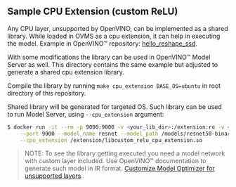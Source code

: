 ## Sample CPU Extension (custom ReLU)

Any CPU layer, unsupported by OpenVINO, can be implemented as a shared library. While loaded in OVMS as a cpu extension, it can help in executing the model. Example in OpenVINO™ repository: [hello_reshape_ssd](https://github.com/openvinotoolkit/openvino/tree/master/inference-engine/samples/hello_reshape_ssd).

With some modifications the library can be used in OpenVINO™ Model Server as well. This directory contains the same example but adjusted to generate a shared cpu extension library.

Compile the library by running `make cpu_extension BASE_OS=ubuntu` in root directory of this repository.

Shared library will be generated for targeted OS. Such library can be used to run Model Server, using `--cpu_extension` argument:

```bash
$ docker run -it --rm -p 9000:9000 -v <your_lib_dir>:/extension:ro -v <your_model_dir>:/models:ro openvino/model_server \
    --port 9000 --model_name resnet --model_path /models/resnet50-binary \
    --cpu_extension /extension/libcustom_relu_cpu_extension.so
```

> NOTE: To see the library getting executed you need a model network with custom layer included. Use OpenVINO™ documentation to generate such model in IR format. [Customize Model Optimizer for unsupported layers](https://docs.openvino.ai/latest/openvino_docs_MO_DG_prepare_model_customize_model_optimizer_Customize_Model_Optimizer.html).
